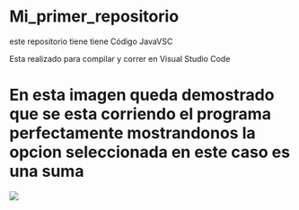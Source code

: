 # Mi_primer_repositorio
este repositorio tiene tiene Código JavaVSC

Esta realizado para compilar y correr en Visual Studio Code 

# En esta imagen queda demostrado que se esta corriendo el programa perfectamente mostrandonos la opcion seleccionada en este caso es una suma
![](ttps://github.com/Erikaholguin/Tarea_unidad_1/blob/ad99912cdb2030e89dcc906ea181d6a2e6f76e8c/opcion%20de%20resta.png)
